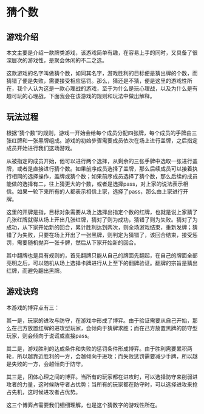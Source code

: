 # 猜个数



## 游戏介绍

本文主要是介绍一款牌类游戏，该游戏简单有趣，在容易上手的同时，又具备了很深层次的游戏性，是聚会休闲的不二之选。

这款游戏的名字叫做猜个数，如同其名字，游戏胜利的目标便是猜出牌的个数，而猜错了便是失败，需要接受相应惩罚。那么，猜还是不猜，便是这里的游戏性所在，我个人认为这是一款心理战的游戏，至于为什么是玩心理战，以及为什么是有趣可玩的心理战，下面我会在该游戏的规则和玩法中做出解释。



## 玩法过程

根据“猜个数”的规则，游戏一开始会给每个成员分配四张牌，每个成员的手牌由三张红牌和一张黑牌组成。游戏的初始步骤需要成员依次在场上进行盖牌，之后指定成员开始进行我们这场游戏。

从被指定的成员开始，他可以进行两个选择，从剩余的三张手牌中选取一张进行盖牌，或者是直接进行猜个数。如果前序成员选择了盖牌，那么后续成员可以接着执行相同的选择操作，盖牌或猜个数；如果前序成员选择了猜个数，那么后续的成员能做的选择有二，往上猜更大的个数，或者是选择pass，对上家的说法表示相信。如果一轮下来所有的人都表示相信上家，选择了pass，那么由上家进行开牌。

这里的开牌是指，目标对象需要从场上选择出指定个数的红牌，也就是说上家猜了几张红牌就得从场上开出几张红牌，猜对了则为成功，猜错了则为失败。猜对了为成功，从下家开始新的回合，累计胜利达到两次，则全场游戏结束，重新发牌；猜错了为失败，只要在场上开出了一张黑牌，则判定为猜错了，该回合结束，接受惩罚，需要随机抛弃一张卡牌，然后从下家开始新的回合。

其中翻牌也是具有规则的，首先翻牌只能从自己的牌面先翻起，在自己的牌面全部亮明之后，可以随机从场上选择卡牌进行从上至下的翻牌验证。翻牌的宗旨是猜出红牌，而避免翻出黑牌。



## 游戏诀窍

本游戏的博弈点有三：

其一是，玩家的进攻与防守，在游戏中形成了博弈。由于验证需要从自己开始，那么在己方放置红牌的进攻型玩家，会倾向于猜牌求胜；而在己方放置黑牌的防守型玩家，则会倾向于说谎或直接pass。

其二是，游戏胜利的达成条件和失败的惩罚条件形成博弈。由于胜利需要累积两轮，所以越靠近胜利的一方，会越倾向于进攻；而失败惩罚需要减少手牌，所以越是失败的一方，会越倾向于防守。

其三是，团体心理之间的博弈。当所有的玩家都在进攻时，可以选择防守来削弱进攻者的力量，这时候防守者占优势；当所有的玩家都在防守时，可以选择进攻来抢占先机，这时候进攻者占优势。



这三个博弈点需要我们细细理解，也是这个猜数字的游戏性所在。

